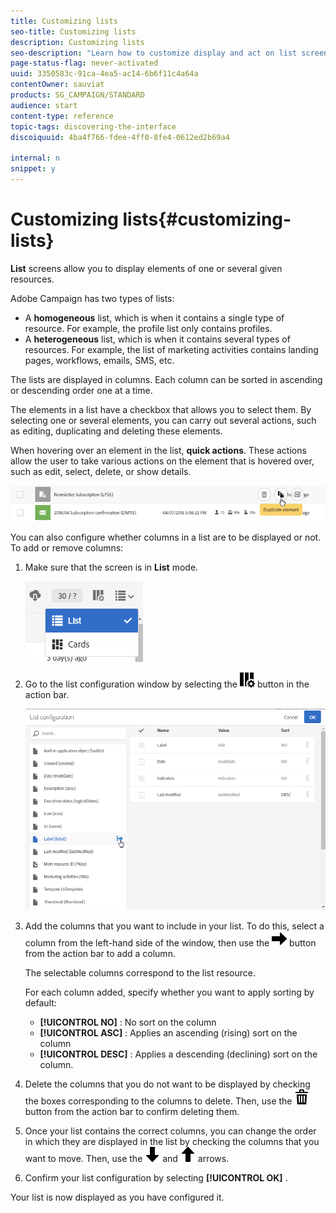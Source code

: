 ```yaml
---
title: Customizing lists
seo-title: Customizing lists
description: Customizing lists
seo-description: "Learn how to customize display and act on list screens in Adobe Campaign Standard:sorting, filtering, deleting or duplicating elements. Lists screens display elements of one or several given resources."
page-status-flag: never-activated
uuid: 3350583c-91ca-4ea5-ac14-6b6f11c4a64a
contentOwner: sauviat
products: SG_CAMPAIGN/STANDARD
audience: start
content-type: reference
topic-tags: discovering-the-interface
discoiquuid: 4ba4f766-fdee-4ff0-8fe4-0612ed2b69a4

internal: n
snippet: y
---
```


# Customizing lists{#customizing-lists}

**List** screens allow you to display elements of one or several given resources.

Adobe Campaign has two types of lists:

* A **homogeneous** list, which is when it contains a single type of resource. For example, the profile list only contains profiles.
* A **heterogeneous** list, which is when it contains several types of resources. For example, the list of marketing activities contains landing pages, workflows, emails, SMS, etc.

The lists are displayed in columns. Each column can be sorted in ascending or descending order one at a time.

The elements in a list have a checkbox that allows you to select them. By selecting one or several elements, you can carry out several actions, such as editing, duplicating and deleting these elements.

When hovering over an element in the list, **quick actions**. These actions allow the user to take various actions on the element that is hovered over, such as edit, select, delete, or show details. 

![](assets/overview_list_quickactions.png)

You can also configure whether columns in a list are to be displayed or not. To add or remove columns:

1. Make sure that the screen is in **List** mode.

   ![](assets/export_list_mode_switch.png)

1. Go to the list configuration window by selecting the ![](assets/columnsettings.png) button in the action bar.

   ![](assets/list_configuration1.png)

1. Add the columns that you want to include in your list. To do this, select a column from the left-hand side of the window, then use the ![](assets/arrowright.png) button from the action bar to add a column.

   The selectable columns correspond to the list resource.

   For each column added, specify whether you want to apply sorting by default:

    * **[!UICONTROL NO]** : No sort on the column
    * **[!UICONTROL ASC]** : Applies an ascending (rising) sort on the column
    * **[!UICONTROL DESC]** : Applies a descending (declining) sort on the column.

1. Delete the columns that you do not want to be displayed by checking the boxes corresponding to the columns to delete. Then, use the ![](assets/delete.png) button from the action bar to confirm deleting them.
1. Once your list contains the correct columns, you can change the order in which they are displayed in the list by checking the columns that you want to move. Then, use the ![](assets/arrowdown.png) and ![](assets/arrowup.png) arrows.
1. Confirm your list configuration by selecting **[!UICONTROL OK]** .

Your list is now displayed as you have configured it.
